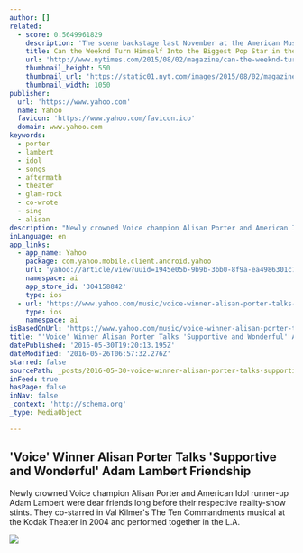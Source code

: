 ```yaml
---
author: []
related:
  - score: 0.5649961829
    description: 'The scene backstage last November at the American Music Awards, that annual gathering of pop perennials and idiosyncratic arrivistes, was carnivalesque: Niall and Liam of One Direction toddled about trying to snap a picture with a selfie stick, while Zayn, their bandmate at the time, smoked coolly out of frame; Ne-Yo was there in a leopard-­print blazer two sizes too small; Lil Wayne was wandering around, alone, wearing absurd shoes.'
    title: Can the Weeknd Turn Himself Into the Biggest Pop Star in the World?
    url: 'http://www.nytimes.com/2015/08/02/magazine/can-the-weeknd-turn-himself-into-the-biggest-pop-star-in-the-world.html'
    thumbnail_height: 550
    thumbnail_url: 'https://static01.nyt.com/images/2015/08/02/magazine/02weeknd1/02weeknd1-facebookJumbo-v2.jpg'
    thumbnail_width: 1050
publisher:
  url: 'https://www.yahoo.com'
  name: Yahoo
  favicon: 'https://www.yahoo.com/favicon.ico'
  domain: www.yahoo.com
keywords:
  - porter
  - lambert
  - idol
  - songs
  - aftermath
  - theater
  - glam-rock
  - co-wrote
  - sing
  - alisan
description: "Newly crowned Voice champion Alisan Porter and American Idol runner-up Adam Lambert were dear friends long before their respective reality-show stints. They co-starred in Val Kilmer's The Ten Commandments musical at the Kodak Theater in 2004 and performed together in the L.A."
inLanguage: en
app_links:
  - app_name: Yahoo
    package: com.yahoo.mobile.client.android.yahoo
    url: 'yahoo://article/view?uuid=1945e05b-9b9b-3bb0-8f9a-ea4986301c70&src=web'
    namespace: ai
    app_store_id: '304158842'
    type: ios
  - url: 'https://www.yahoo.com/music/voice-winner-alisan-porter-talks-supportive-and-025245416.html'
    type: ios
    namespace: ai
isBasedOnUrl: 'https://www.yahoo.com/music/voice-winner-alisan-porter-talks-supportive-and-025245416.html'
title: "'Voice' Winner Alisan Porter Talks 'Supportive and Wonderful' Adam Lambert Friendship"
datePublished: '2016-05-30T19:20:13.195Z'
dateModified: '2016-05-26T06:57:32.276Z'
starred: false
sourcePath: _posts/2016-05-30-voice-winner-alisan-porter-talks-supportive-and-wonderful.md
inFeed: true
hasPage: false
inNav: false
_context: 'http://schema.org'
_type: MediaObject

---
```

<article style=""><h1>'Voice' Winner Alisan Porter Talks 'Supportive and Wonderful' Adam Lambert Friendship</h1><p>Newly crowned Voice champion Alisan Porter and American Idol runner-up Adam Lambert were dear friends long before their respective reality-show stints. They co-starred in Val Kilmer's The Ten Commandments musical at the Kodak Theater in 2004 and performed together in the L.A.</p><img src="https://s.yimg.com/uu/api/res/1.2/AVwXI1wvKLm2rBoNn9akhg--/aD03MjA7dz0xMjgwO3NtPTE7YXBwaWQ9eXRhY2h5b24-/https://s.yimg.com/cd/resizer/2.0/FIT_TO_WIDTH-w1280/7bd4ec1bd2d2e77e216be5617b6a00a545f1106e.jpg" /></article>
